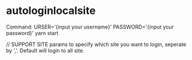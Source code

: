 # autologinlocalsite

Command:
URSER='{input your username}' PASSWORD='{input your password}' yarn start

// SUPPORT SITE params to specify which site you want to login, seperate by ','. Default will login to all site.
